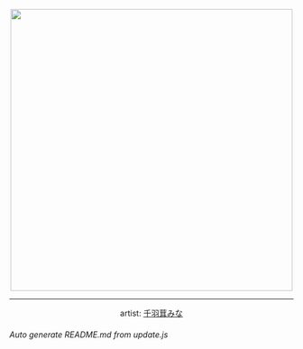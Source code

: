
<p align="center">
  <img width="500" src="https://nekos.best/api/v2/neko/0357.png">
  <hr/>
  <center>
    artist: <a href="https://www.pixiv.net/en/artworks/87353749">千羽茸みな</a>
  </center>
</p>


###### Auto generate README.md from update.js


